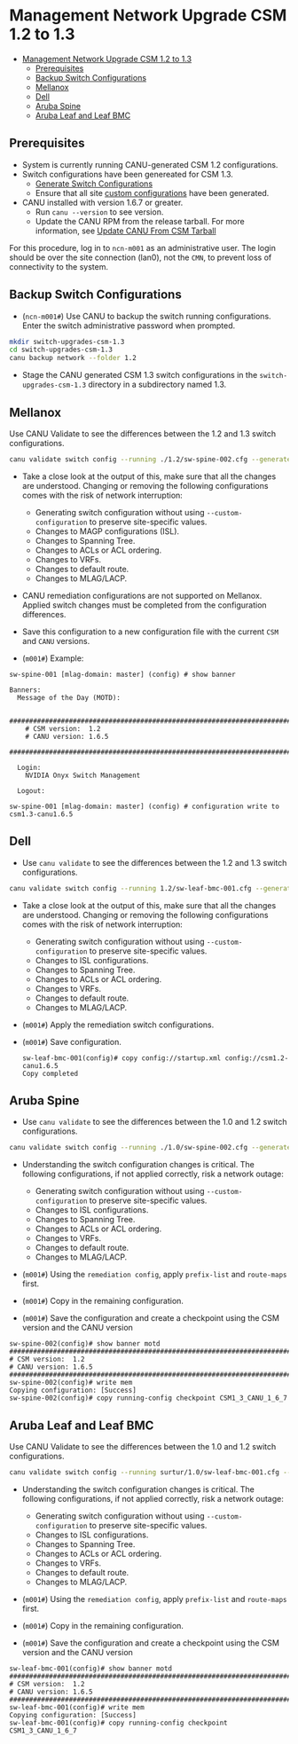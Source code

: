 # Management Network Upgrade CSM 1.2 to 1.3

- [Management Network Upgrade CSM 1.2 to 1.3](#management-network-upgrade-csm-12-to-13)
  - [Prerequisites](#prerequisites)
  - [Backup Switch Configurations](#backup-switch-configurations)
  - [Mellanox](#mellanox)
  - [Dell](#dell)
  - [Aruba Spine](#aruba-spine)
  - [Aruba Leaf and Leaf BMC](#aruba-leaf-and-leaf-bmc)

## Prerequisites

- System is currently running CANU-generated CSM 1.2 configurations.
- Switch configurations have been genereated for CSM 1.3.
  - [Generate Switch Configurations](generate_switch_configs.md)
  - Ensure that all site [custom configurations](https://github.com/Cray-HPE/canu/#generate-switch-configs-including-custom-configurations) have been generated.
- CANU installed with version 1.6.7 or greater.
  - Run `canu --version` to see version.
  - Update the CANU RPM from the release tarball. For more information, see [Update CANU From CSM Tarball](canu/update_canu_from_csm_tarball.md)

For this procedure, log in to `ncn-m001` as an administrative user.  The login should be over the site connection (lan0), not the `CMN`, to prevent loss of connectivity to the system.

## Backup Switch Configurations

- (`ncn-m001#`) Use CANU to backup the switch running configurations.  Enter the switch administrative password when prompted.

```bash
mkdir switch-upgrades-csm-1.3
cd switch-upgrades-csm-1.3
canu backup network --folder 1.2
```

- Stage the CANU generated CSM 1.3 switch configurations in the `switch-upgrades-csm-1.3` directory in a subdirectory named 1.3.

## Mellanox

Use CANU Validate to see the differences between the 1.2 and 1.3 switch configurations.

```bash
canu validate switch config --running ./1.2/sw-spine-002.cfg --generated ./1.3/sw-spine-002.cfg --vendor mellanox
```

- Take a close look at the output of this, make sure that all the changes are understood.  Changing or removing the following configurations comes with the risk of network interruption:
  - Generating switch configuration without using `--custom-configuration` to preserve site-specific values.
  - Changes to MAGP configurations (ISL).
  - Changes to Spanning Tree.
  - Changes to ACLs or ACL ordering.
  - Changes to VRFs.
  - Changes to default route.
  - Changes to MLAG/LACP.
- CANU remediation configurations are not supported on Mellanox.  Applied switch changes must be completed from the configuration differences.

- Save this configuration to a new configuration file with the current `CSM` and `CANU` versions.

- (`m001#`) Example:

```text
sw-spine-001 [mlag-domain: master] (config) # show banner

Banners:
  Message of the Day (MOTD):

    ###############################################################################
    # CSM version:  1.2
    # CANU version: 1.6.5
    ###############################################################################

  Login:
    NVIDIA Onyx Switch Management

  Logout:

sw-spine-001 [mlag-domain: master] (config) # configuration write to csm1.3-canu1.6.5
```

## Dell

- Use `canu validate` to see the differences between the 1.2 and 1.3 switch configurations.

```bash
canu validate switch config --running 1.2/sw-leaf-bmc-001.cfg --generated 1.3/sw-leaf-bmc-001.cfg --vendor dell --remediation
```

- Take a close look at the output of this, make sure that all the changes are understood.  Changing or removing the following configurations comes with the risk of network interruption:
  - Generating switch configuration without using `--custom-configuration` to preserve site-specific values.
  - Changes to ISL configurations.
  - Changes to Spanning Tree.
  - Changes to ACLs or ACL ordering.
  - Changes to VRFs.
  - Changes to default route.
  - Changes to MLAG/LACP.

- (`m001#`) Apply the remediation switch configurations.
- (`m001#`) Save configuration.

   ```text
   sw-leaf-bmc-001(config)# copy config://startup.xml config://csm1.2-canu1.6.5
   Copy completed
   ```

## Aruba Spine

- Use `canu validate` to see the differences between the 1.0 and 1.2 switch configurations.

```bash
canu validate switch config --running ./1.0/sw-spine-002.cfg --generated ./1.2/sw-spine-002.cfg --vendor aruba --remediation
```

- Understanding the switch configuration changes is critical.  The following configurations, if not applied correctly, risk a network outage:
  - Generating switch configuration without using `--custom-configuration` to preserve site-specific values.
  - Changes to ISL configurations.
  - Changes to Spanning Tree.
  - Changes to ACLs or ACL ordering.
  - Changes to VRFs.
  - Changes to default route.
  - Changes to MLAG/LACP.

- (`m001#`) Using the `remediation config`, apply `prefix-list` and `route-maps` first.
- (`m001#`) Copy in the remaining configuration.
- (`m001#`) Save the configuration and create a checkpoint using the CSM version and the CANU version

```text
sw-spine-002(config)# show banner motd
###############################################################################
# CSM version:  1.2
# CANU version: 1.6.5
###############################################################################
sw-spine-002(config)# write mem
Copying configuration: [Success]
sw-spine-002(config)# copy running-config checkpoint CSM1_3_CANU_1_6_7
```

## Aruba Leaf and Leaf BMC

Use CANU Validate to see the differences between the 1.0 and 1.2 switch configurations.

```bash
canu validate switch config --running surtur/1.0/sw-leaf-bmc-001.cfg --generated surtur/1.2/sw-leaf-bmc-001.cfg --vendor aruba --remediation
```

- Understanding the switch configuration changes is critical.  The following configurations, if not applied correctly, risk a network outage:
  - Generating switch configuration without using `--custom-configuration` to preserve site-specific values.
  - Changes to ISL configurations.
  - Changes to Spanning Tree.
  - Changes to ACLs or ACL ordering.
  - Changes to VRFs.
  - Changes to default route.
  - Changes to MLAG/LACP.

- (`m001#`) Using the `remediation config`, apply `prefix-list` and `route-maps` first.
- (`m001#`) Copy in the remaining configuration.
- (`m001#`) Save the configuration and create a checkpoint using the CSM version and the CANU version

```text
sw-leaf-bmc-001(config)# show banner motd
###############################################################################
# CSM version:  1.2
# CANU version: 1.6.5
###############################################################################
sw-leaf-bmc-001(config)# write mem
Copying configuration: [Success]
sw-leaf-bmc-001(config)# copy running-config checkpoint CSM1_3_CANU_1_6_7
```
